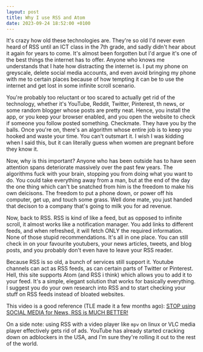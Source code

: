 ```yaml
---
layout: post
title: Why I use RSS and Atom
date: 2023-09-24 18:52:00 +0100
---
```


It's crazy how old these technologies are. They're so old I'd never even heard of RSS until an ICT class in the 7th grade, and sadly didn't hear about it again for years to come. It's almost been forgotten but I'd argue it's one of the best things the internet has to offer. Anyone who knows me understands that I hate how distracting the internet is. I put my phone on greyscale, delete social media accounts, and even avoid bringing my phone with me to certain places because of how tempting it can be to use the internet and get lost in some infinite scroll scenario. 

You're probably too reluctant or too scared to actually get rid of the technology, whether it's YouTube, Reddit, Twitter, Pinterest, th news, or some random blogger whose posts are pretty neat. Hence, you install the app, or you keep your browser enabled, and you open the website to check if someone you follow posted something. Checkmate. They have you by the balls. Once you're on, there's an algorithm whose entire job is to keep you hooked and waste your time. You can't outsmart it. I wish I was kidding when I said this, but it can literally guess when women are pregnant before they know it.

Now, why is this important? Anyone who has been outside has to have seen attention spans deteriorate massively over the past few years. The algorithms fuck with your brain, stopping you from doing what you want to do. You could take everything away from a man, but at the end of the day the one thing which can't be snatched from him is the freedom to make his own deicisons. The freedom to put a phone down, or power off his computer, get up, and touch some grass. Well done mate, you just handed that decison to a company that's going to milk you for ad revenue. 

Now, back to RSS. RSS is kind of like a feed, but as opposed to infinite scroll, it almost works like a notification manager. You add links to different feeds, and when refreshed, it will fetch ONLY the required information. None of those stupid recommendations. It's all in one place. You can still check in on your favourite youtubers, your news articles, tweets, and blog posts, and you probably don't even have to leave your RSS reader. 

Because RSS is so old, a bunch of services still support it. Youtube channels can act as RSS feeds, as can certain parts of Twitter or Pinterest. Hell, this site supports Atom (and RSS i think) which allows you to add it to your feed. It's a simple, elegant solution that works for basically everything. I suggest you do your own research into RSS and to start checking your stuff on RSS feeds instead of bloated websites.

This video is a good reference (TLE made it a few months ago):
[STOP using SOCIAL MEDIA for News, RSS is MUCH BETTER!](https://www.youtube.com/watch?v=_7LTwnAaQ3k)

On a side note: using RSS with a video player like `mpv` on linux or VLC media player effectively gets rid of ads. YouTube has already started cracking down on adblockers in the USA, and I'm sure they're rolling it out to the rest of the world. 
